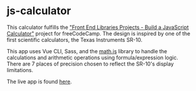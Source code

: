 # js-calculator

This calculator fulfills the ["Front End Libraries Projects - Build a JavaScript Calculator"](href="https://www.freecodecamp.org/learn/front-end-libraries/front-end-libraries-projects/build-a-javascript-calculator")
project for freeCodeCamp. The design is inspired by one of the first scientific calculators,
the Texas Instruments SR-10.

This app uses Vue CLI, Sass, and the [math.js](https://mathjs.org) library to
handle the calculations and arithmetic operations using formula/expression logic.
There are 7 places of precision chosen to reflect the SR-10's display limitations.

The live app is found [here](https://bradleyhop.github.io/js-calculator/).


